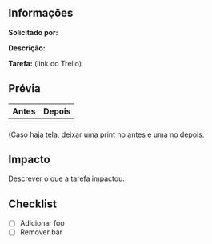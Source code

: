 ## Informações

**Solicitado por:**

**Descrição:**

**Tarefa:** (link do Trello)

## Prévia

| Antes | Depois |
| ----- | ------ |
|       |        |

(Caso haja tela, deixar uma print no antes e uma no depois.

## Impacto

Descrever o que a tarefa impactou.

## Checklist

- [ ] Adicionar foo
- [ ] Remover bar
